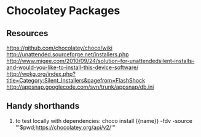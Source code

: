 # Chocolatey Packages

## Resources ##
https://github.com/chocolatey/choco/wiki  
http://unattended.sourceforge.net/installers.php  
http://www.migee.com/2010/09/24/solution-for-unattendedsilent-installs-and-would-you-like-to-install-this-device-software/  
http://wpkg.org/index.php?title=Category:Silent_Installers&pagefrom=FlashShock
http://appsnap.googlecode.com/svn/trunk/appsnap/db.ini

## Handy shorthands ##
1. to test locally with dependencies:
choco install {{name}} -fdv -source "'$pwd;https://chocolatey.org/api/v2/'"
